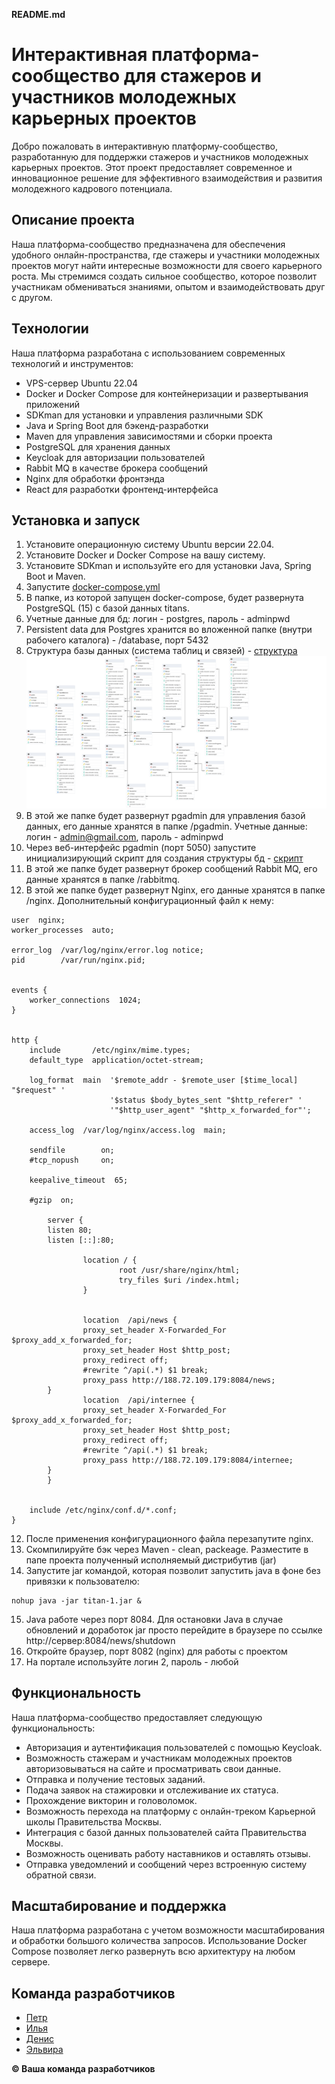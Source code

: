 **README.md**

# Интерактивная платформа-сообщество для стажеров и участников молодежных карьерных проектов

Добро пожаловать в интерактивную платформу-сообщество, разработанную для поддержки стажеров и участников молодежных карьерных проектов. Этот проект предоставляет современное и инновационное решение для эффективного взаимодействия и развития молодежного кадрового потенциала.

## Описание проекта

Наша платформа-сообщество предназначена для обеспечения удобного онлайн-пространства, где стажеры и участники молодежных проектов могут найти интересные возможности для своего карьерного роста. Мы стремимся создать сильное сообщество, которое позволит участникам обмениваться знаниями, опытом и взаимодействовать друг с другом.

## Технологии

Наша платформа разработана с использованием современных технологий и инструментов:

- VPS-сервер Ubuntu 22.04
- Docker и Docker Compose для контейнеризации и развертывания приложений
- SDKman для установки и управления различными SDK
- Java и Spring Boot для бэкенд-разработки
- Maven для управления зависимостями и сборки проекта
- PostgreSQL для хранения данных
- Keycloak для авторизации пользователей
- Rabbit MQ в качестве брокера сообщений
- Nginx для обработки фронтэнда
- React для разработки фронтенд-интерфейса

## Установка и запуск

1. Установите операционную систему Ubuntu версии 22.04.
2. Установите Docker и Docker Compose на вашу систему.
3. Установите SDKman и используйте его для установки Java, Spring Boot и Maven.
4. Запустите [docker-compose.yml](https://github.com/LikeKugi/Tech-titan/blob/back/src/main/resources/docker-compose.yml) 
5. В папке, из которой запущен docker-compose, будет развернута PostgreSQL (15) с базой данных titans.
6. Учетные данные для бд: логин - postgres, пароль - adminpwd
7. Persistent data для Postgres хранится во вложенной папке (внутри рабочего каталога) - /database, порт 5432
8. Структура базы данных (система таблиц и связей) - [структура](https://github.com/LikeKugi/Tech-titan/blob/back/src/main/resources/titan.pgerd.png)
![структура](https://github.com/LikeKugi/Tech-titan/blob/back/src/main/resources/titan.pgerd.png)
8. В этой же папке будет развернут pgadmin для управления базой данных, его данные хранятся в папке /pgadmin. Учетные данные: логин - admin@gmail.com, пароль - adminpwd
9. Через веб-интерфейс pgadmin (порт 5050) запустите инициализирующий скрипт для создания структуры бд - [скрипт](https://github.com/LikeKugi/Tech-titan/blob/back/src/main/resources/titanInitialScript.sql) 
10. В этой же папке будет развернут брокер сообщений Rabbit MQ, его данные хранятся в папке /rabbitmq.
11. В этой же папке будет развернут Nginx, его данные хранятся в папке /nginx. Дополнительный конфигурационный файл к нему:
```
user  nginx;
worker_processes  auto;

error_log  /var/log/nginx/error.log notice;
pid        /var/run/nginx.pid;


events {
    worker_connections  1024;
}


http {
    include       /etc/nginx/mime.types;
    default_type  application/octet-stream;

    log_format  main  '$remote_addr - $remote_user [$time_local] "$request" '
                      '$status $body_bytes_sent "$http_referer" '
                      '"$http_user_agent" "$http_x_forwarded_for"';

    access_log  /var/log/nginx/access.log  main;

    sendfile        on;
    #tcp_nopush     on;

    keepalive_timeout  65;

    #gzip  on;

        server {
        listen 80;
        listen [::]:80;

                location / {
                        root /usr/share/nginx/html;
                        try_files $uri /index.html;
                }


                location  /api/news {
                proxy_set_header X-Forwarded_For $proxy_add_x_forwarded_for;
                proxy_set_header Host $http_post;
                proxy_redirect off;
                #rewrite ^/api(.*) $1 break;
                proxy_pass http://188.72.109.179:8084/news;
        }
                location  /api/internee {
                proxy_set_header X-Forwarded_For $proxy_add_x_forwarded_for;
                proxy_set_header Host $http_post;
                proxy_redirect off;
                #rewrite ^/api(.*) $1 break;
                proxy_pass http://188.72.109.179:8084/internee;
        }
        }


    include /etc/nginx/conf.d/*.conf;
}
```
12. После применения конфигурационного файла перезапутите nginx.
13. Скомпилируйте бэк через Maven - clean, packeage. Разместите в папе проекта полученный исполняемый дистрибутив (jar)
14. Запустите jar командой, которая позволит запустить java в фоне без привязки к пользователю:
```
nohup java -jar titan-1.jar &
```
15. Java работе через порт 8084. Для остановки Java в случае обновлений и доработок jar просто перейдите в браузере по ссылке http://сервер:8084/news/shutdown
18. Откройте браузер, порт 8082 (nginx) для работы с проектом
19. На портале используйте логин 2, пароль - любой

## Функциональность

Наша платформа-сообщество предоставляет следующую функциональность:

- Авторизация и аутентификация пользователей с помощью Keycloak.
- Возможность стажерам и участникам молодежных проектов авторизовываться на сайте и просматривать свои данные.
- Отправка и получение тестовых заданий.
- Подача заявок на стажировки и отслеживание их статуса.
- Прохождение викторин и головоломок.
- Возможность перехода на платформу с онлайн-треком Карьерной школы Правительства Москвы.
- Интеграция с базой данных пользователей сайта Правительства Москвы.
- Возможность оценивать работу наставников и оставлять отзывы.
- Отправка уведомлений и сообщений через встроенную систему обратной связи.

## Масштабирование и поддержка

Наша платформа разработана с учетом возможности масштабирования и обработки большого количества запросов. Использование Docker Compose позволяет легко развернуть всю архитектуру на любом сервере.

## Команда разработчиков

- [Петр](https://github.com/Frenchfan)
- [Илья](https://github.com/LikeKugi)
- [Денис](https://github.com/frontsteron)
- [Эльвира](https://github.com/ElviraAsadullina)

**© Ваша команда разработчиков**
